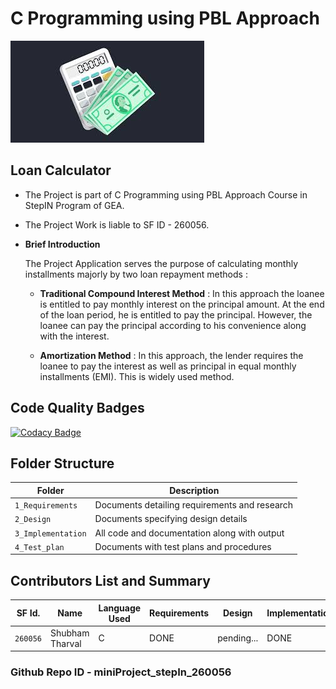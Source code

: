 # C Programming using PBL Approach
![loanCalculator](https://github.com/sstharval/miniProject_stepIn_260056/blob/main/6_ImagesAndVideos/loan.jfif)

## **Loan Calculator**

-   The Project is part of C Programming using PBL Approach Course in StepIN Program of GEA.

-   The Project Work is liable to SF ID - 260056.

-   **Brief Introduction** 
    
    The Project Application serves the purpose of calculating monthly installments majorly by two loan repayment methods :

    -   **Traditional Compound Interest Method**    :   In this approach the loanee is entitled to pay monthly interest on the principal amount. At the end of the loan period, he is entitled to pay the principal. However, the loanee can pay the principal according to his convenience along with the interest.

    -   **Amortization Method** :   In this approach, the lender requires the loanee to pay the interest as well as principal in equal monthly installments (EMI). This is widely used method.

## Code Quality Badges
[![Codacy Badge](https://app.codacy.com/project/badge/Grade/9b236e391dcf450898fc9494f981bb54)](https://www.codacy.com/gh/sstharval/miniProject_stepIn_260056/dashboard?utm_source=github.com&amp;utm_medium=referral&amp;utm_content=sstharval/miniProject_stepIn_260056&amp;utm_campaign=Badge_Grade)

## Folder Structure
Folder             | Description
-------------------| -------------------------------------------------
`1_Requirements`   | Documents detailing requirements and research
`2_Design`         | Documents specifying design details
`3_Implementation` | All code and documentation along with output
`4_Test_plan`      | Documents with test plans and procedures

## Contributors List and Summary

SF Id.    |      Name        |  Language Used   | Requirements |   Design   | Implementation | Report    
----------|------------------|------------------|--------------|------------|----------------|----------
`260056`  | Shubham Tharval  |       C          |   DONE |  pending...|       DONE     |  DONE

### Github Repo ID - miniProject_stepIn_260056
